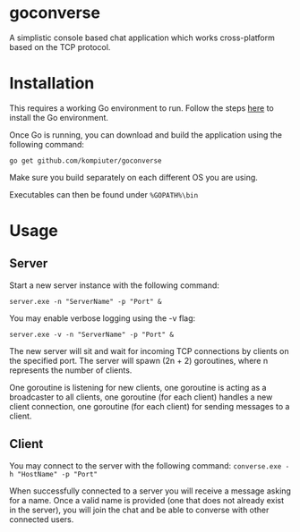 # goconverse
A simplistic console based chat application which works cross-platform based on the TCP protocol. 

# Installation
This requires a working Go environment to run. Follow the steps [here](http://golang.org/doc/install) to install the Go environment.

Once Go is running, you can download and build the application using the following command:

<code>go get github.com/kompiuter/goconverse</code>

Make sure you build separately on each different OS you are using.

Executables can then be found under
<code>%GOPATH%\bin</code>

# Usage
## Server
Start a new server instance with the following command: 

<code>server.exe -n "ServerName" -p "Port" &</code>

You may enable verbose logging using the -v flag:

<code>server.exe -v -n "ServerName" -p "Port" &</code>

The new server will sit and wait for incoming TCP connections by clients on the specified port. The server will spawn (2n + 2) goroutines,
where n represents the number of clients. 

One goroutine is listening for new clients, one goroutine is acting as a broadcaster to all clients, 
one goroutine (for each client) handles a new client connection, one goroutine (for each client) for sending messages to a client.

## Client
You may connect to the server with the following command:
<code>converse.exe -h "HostName" -p "Port"</code>

When successfully connected to a server you will receive a message asking for a name.
Once a valid name is provided (one that does not already exist in the server), you will join the chat and be able to 
converse with other connected users.
